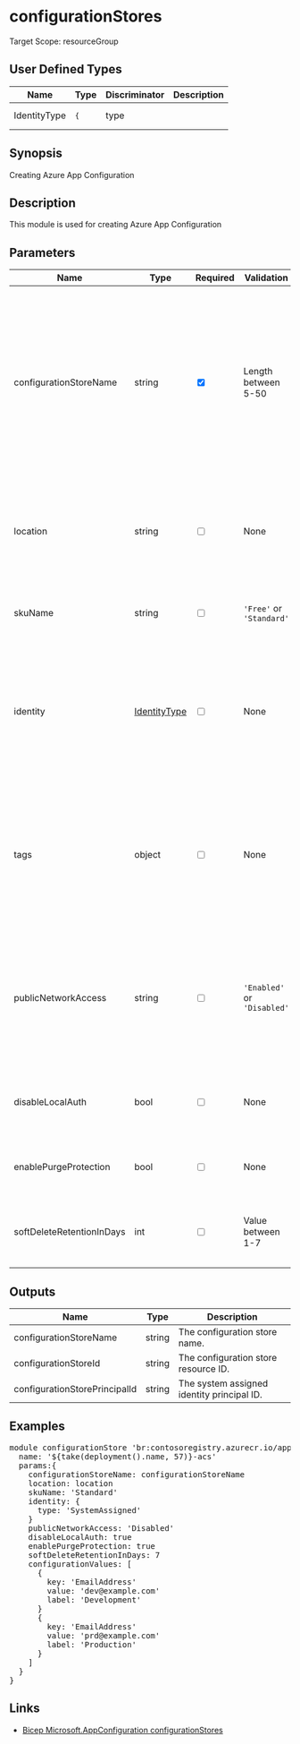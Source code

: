 ﻿# configurationStores

Target Scope: resourceGroup

## User Defined Types
| Name | Type | Discriminator | Description
| -- |  -- | -- | -- |
| <a id="IdentityType">IdentityType</a>  | <pre>{</pre> | type |  | 

## Synopsis
Creating Azure App Configuration

## Description
This module is used for creating Azure App Configuration

## Parameters
| Name | Type | Required | Validation | Default value | Description |
| -- |  -- | -- | -- | -- | -- |
| configurationStoreName | string | <input type="checkbox" checked> | Length between 5-50 | <pre></pre> | The name of the App Configuration store to upsert<br>Restrictions:<br>- Name must be between 5 and 50 characters and may only contain alphanumeric characters and -<br>- Name may not contain the sequence: --- |
| location | string | <input type="checkbox"> | None | <pre>resourceGroup().location</pre> | Specifies the Azure location where the resource should be created. Defaults to the resourcegroup location. |
| skuName | string | <input type="checkbox"> | `'Free'` or `'Standard'` | <pre>'Standard'</pre> | Specifies whether the SKU for the configuration store. |
| identity | [IdentityType](#IdentityType) | <input type="checkbox"> | None | <pre>{<br>  type: 'SystemAssigned'<br>}</pre> | Managed service identity to use for this configuration store. Defaults to a system assigned managed identity. For object format, refer to [documentation](https://docs.microsoft.com/en-us/azure/templates/microsoft.web/sites?tabs=bicep#managedserviceidentity). |
| tags | object | <input type="checkbox"> | None | <pre>{}</pre> | The tags to apply to this resource. This is an object with key/value pairs.<br>Example:<br>{<br>&nbsp;&nbsp;&nbsp;FirstTag: myvalue<br>&nbsp;&nbsp;&nbsp;SecondTag: another value<br>} |
| publicNetworkAccess | string | <input type="checkbox"> | `'Enabled'` or `'Disabled'` | <pre>'Disabled'</pre> | Property to specify whether the store will accept traffic from public internet. If set to \'Disabled\' all traffic except private endpoint traffic will be blocked. |
| disableLocalAuth | bool | <input type="checkbox"> | None | <pre>true</pre> | Indicates whether requests using non-AAD authentication are blocked. |
| enablePurgeProtection | bool | <input type="checkbox"> | None | <pre>true</pre> | Indicates whether purge protection should be enabled. |
| softDeleteRetentionInDays | int | <input type="checkbox"> | Value between 1-7 | <pre>7</pre> | The soft-delete retention for keeping items after deleting them. |

## Outputs
| Name | Type | Description |
| -- |  -- | -- |
| configurationStoreName | string | The configuration store name. |
| configurationStoreId | string | The configuration store resource ID. |
| configurationStorePrincipalId | string | The system assigned identity principal ID. |

## Examples
<pre>
module configurationStore 'br:contosoregistry.azurecr.io/appconfiguration/configurationStores:latest' = {
  name: '${take(deployment().name, 57)}-acs'
  params:{
    configurationStoreName: configurationStoreName
    location: location
    skuName: 'Standard'
    identity: {
      type: 'SystemAssigned'
    }
    publicNetworkAccess: 'Disabled'
    disableLocalAuth: true
    enablePurgeProtection: true
    softDeleteRetentionInDays: 7
    configurationValues: [
      {
        key: 'EmailAddress'
        value: 'dev@example.com'
        label: 'Development'
      }
      {
        key: 'EmailAddress'
        value: 'prd@example.com'
        label: 'Production'
      }
    ]
  }
}
</pre>

## Links
- [Bicep Microsoft.AppConfiguration configurationStores](https://learn.microsoft.com/en-us/azure/templates/microsoft.appconfiguration/configurationstores?pivots=deployment-language-bicep)
